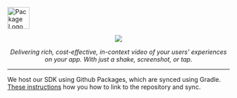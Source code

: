 <p>
	<img src="https://softr-prod.imgix.net/applications/d9e2fdd7-844e-483f-a300-4d0fc6c67644/assets/aa69a423-4434-44de-a304-6187845ebf24.png" height="50"    alt="Package Logo" />
</p>
<p align="center">
  <img src="https://softr-prod.imgix.net/applications/d9e2fdd7-844e-483f-a300-4d0fc6c67644/assets/1ae6e393-048d-4663-b41d-1a8dcd2789f3.svg"/>
</p>
<p align="center">
	<i>Delivering rich, cost-effective, in-context video of your users' experiences on your app. With just a shake, screenshot, or tap.</i>
</p>

---

We host our SDK using Github Packages, which are synced using Gradle. [These instructions](https://pulselabs.gitbook.io/pulse-flightrecorder-docs/sdk-documentation/pulse-labs-flightrecorder-documentation/android) how you how to link to the repository and sync.